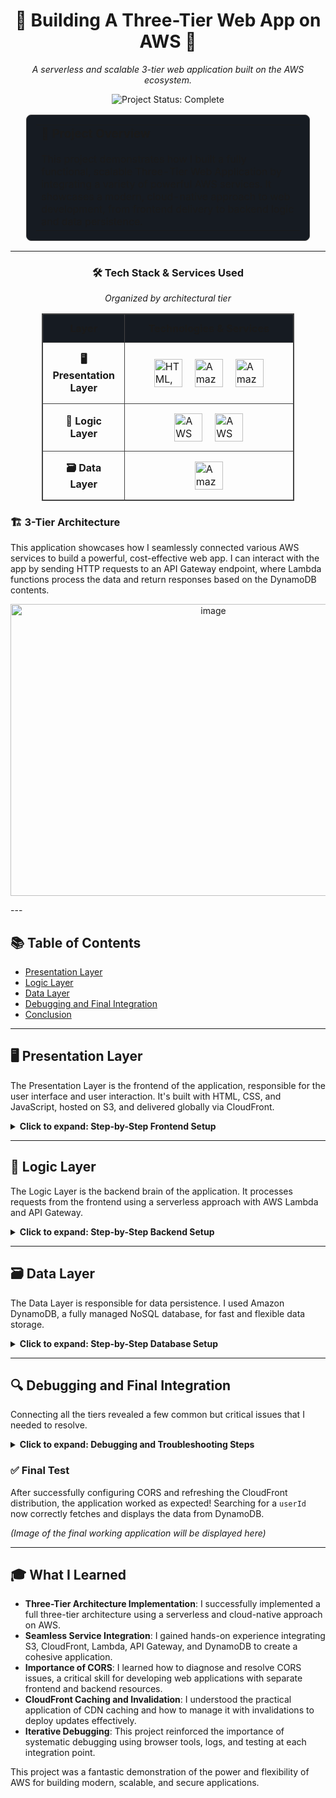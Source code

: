 <div align="center">

# 🚀 Building A Three-Tier Web App on AWS 🚀

*A serverless and scalable 3-tier web application built on the AWS ecosystem.*

</div>

<!-- Project Status & Socials -->
<p align="center">
  <img src="https://img.shields.io/badge/Project_Status-Complete-brightgreen?style=for-the-badge" alt="Project Status: Complete"/>
  <!-- Optional: Add your social links -->
  <!-- <a href="YOUR_LINKEDIN_URL"><img src="https://img.shields.io/badge/LinkedIn-0077B5?style=for-the-badge&logo=linkedin&logoColor=white" alt="LinkedIn"/></a> -->
  <!-- <a href="YOUR_PORTFOLIO_URL"><img src="https://img.shields.io/badge/Portfolio-WebApp-blue?style=for-the-badge&logo=google-chrome&logoColor=white" alt="Portfolio"/></a> -->
</p>

<!-- Introduction Card -->
<div align="center">
  <table style="width: 90%; border: 1px solid #444; border-radius: 8px; background-color: #161b22; padding: 15px;">
    <tr>
      <td>
        <h3 style="margin-top: 0;">🎯 Project Overview</h3>
        <p style="margin-bottom: 0;">This project demonstrates how I built a fully functional, scalable Three-Tier Web Application by integrating a variety of powerful AWS services. It showcases a modern, cloud-native approach to web development, from frontend delivery to backend logic and data persistence.</p>
      </td>
    </tr>
  </table>
</div>

---

<div align="center">

### 🛠️ Tech Stack & Services Used

*Organized by architectural tier*

</div>

<!-- The entire table is centered -->
<div align="center">
  <table style="width: 80%; border-collapse: collapse; border: 1px solid #444;">
    <thead style="background-color: #161b22;">
      <tr>
        <th style="border: 1px solid #444; padding: 12px; text-align: center;">Layer</th>
        <th style="border: 1px solid #444; padding: 12px; text-align: center;">Technologies & Services</th>
      </tr>
    </thead>
    <tbody>
      <!-- Presentation Layer Row -->
      <tr>
        <td style="width: 30%; border: 1px solid #444; padding: 15px; text-align: center; vertical-align: middle;">
          <strong>🖥️ Presentation Layer</strong>
        </td>
        <td style="border: 1px solid #444; padding: 15px;">
          <div style="display: flex; justify-content: center; align-items: center; gap: 20px;">
            <img src="https://skillicons.dev/icons?i=html,css,js" alt="HTML, CSS, JS" height="45">
            <img src="https://icon.icepanel.io/AWS/svg/Storage/Simple-Storage-Service.svg" alt="Amazon S3" height="45">
            <img src="https://icon.icepanel.io/AWS/svg/Networking-Content-Delivery/CloudFront.svg" alt="Amazon CloudFront" height="45">
          </div>
        </td>
      </tr>
      <!-- Logic Layer Row -->
      <tr>
        <td style="border: 1px solid #444; padding: 15px; text-align: center; vertical-align: middle;">
          <strong>🧠 Logic Layer</strong>
        </td>
        <td style="border: 1px solid #444; padding: 15px;">
          <div style="display: flex; justify-content: center; align-items: center; gap: 20px;">
            <img src="https://icon.icepanel.io/AWS/svg/App-Integration/API-Gateway.svg" alt="AWS API Gateway" height="45">
            <img src="https://icon.icepanel.io/AWS/svg/Compute/Lambda.svg" alt="AWS Lambda" height="45">
          </div>
        </td>
      </tr>
      <!-- Data Layer Row -->
      <tr>
        <td style="border: 1px solid #444; padding: 15px; text-align: center; vertical-align: middle;">
          <strong>🗃️ Data Layer</strong>
        </td>
        <td style="border: 1px solid #444; padding: 15px;">
          <div style="display: flex; justify-content: center; align-items: center; gap: 20px;">
            <img src="https://icon.icepanel.io/AWS/svg/Database/DynamoDB.svg" alt="Amazon DynamoDB" height="45">
          </div>
        </td>
      </tr>
    </tbody>
  </table>
</div>


  ### 🏗️ 3-Tier Architecture

This application showcases how I seamlessly connected various AWS services to build a powerful, cost-effective web app. I can interact with the app by sending HTTP requests to an API Gateway endpoint, where Lambda functions process the data and return responses based on the DynamoDB contents.

<p align="center">
  <img width="633" height="467" alt="image" src="https://github.com/user-attachments/assets/4b8913d0-1a18-4913-942c-7055cb0cf93e" />
</p>
---

## 📚 Table of Contents

*   [Presentation Layer](#-presentation-layer)
*   [Logic Layer](#-logic-layer)
*   [Data Layer](#-data-layer)
*   [Debugging and Final Integration](#-debugging-and-final-integration)
*   [Conclusion](#-what-i-learned)

---

## 🖥️ Presentation Layer

The Presentation Layer is the frontend of the application, responsible for the user interface and user interaction. It's built with HTML, CSS, and JavaScript, hosted on S3, and delivered globally via CloudFront.

<details>
<summary><strong>Click to expand: Step-by-Step Frontend Setup</strong></summary>

### Step 1: Setting Up the Frontend Files

The foundation of the web application consists of three core files:

*   **`index.html`**: This file sets up the fundamental HTML structure of the web app, including the layout for content and interactive buttons.
*   **`styles.css`**: This file manages the application's visual appearance, ensuring it is user-friendly and responsive across different devices.
*   **`script.js`**: This file powers the app's interactivity, handling API requests to the AWS backend and displaying the retrieved data on the page.

### Step 2: Create an S3 Bucket and Host Files

I used an Amazon S3 bucket for scalable object storage, making it the ideal choice for hosting the static `HTML`, `CSS`, and `JavaScript` files.

*(Image of the S3 bucket will be displayed here)*

### Step 3: Create a CloudFront Distribution

To ensure low latency and high transfer speeds for users worldwide, I set up Amazon CloudFront, a Content Delivery Network (CDN), to serve the content from the S3 bucket.

#### Key Configuration Steps:
1.  **Create a CloudFront Distribution**: I pointed the distribution's origin to my S3 bucket.
2.  **Configure Origin Access Control (OAC)**: I enabled OAC to restrict direct access to the S3 bucket, ensuring that content is only served through CloudFront.
3.  **Set Default Root Object**: I set `index.html` as the default root object.
4.  **Update S3 Bucket Policy**: I updated the S3 bucket policy to grant CloudFront's OAC the necessary permissions to get objects.

Now, I can access my website using the secure CloudFront distribution URL.

*(Image of the working website will be displayed here)*

</details>

---

## 🧠 Logic Layer

The Logic Layer is the backend brain of the application. It processes requests from the frontend using a serverless approach with AWS Lambda and API Gateway.

<details>
<summary><strong>Click to expand: Step-by-Step Backend Setup</strong></summary>

### Step 1: Creating the Lambda Function

I wrote a Lambda function in Python to handle the backend logic. When triggered, this function queries the DynamoDB table based on the `userId` passed from the frontend.

*(Images of Lambda function creation and testing will be displayed here)*

### Step 2: Create API Gateway

API Gateway acts as the front door for the Lambda function. I set up a REST API to expose the Lambda function to the internet securely.

#### Key Configuration Steps:
1.  **Create a REST API**: I chose the REST API type for its flexibility.
2.  **Define a Resource and Method**: I created a `/users` resource with a `GET` method.
3.  **Link to Lambda**: I integrated the `GET` method with my Lambda function, allowing API Gateway to trigger it.
4.  **Deploy the API**: I deployed the API to a stage (e.g., `prod`) to make it publicly accessible.

This provides an **Invoke URL** that the frontend JavaScript can call.

*(Images of API Gateway creation and configuration will be displayed here)*

</details>

---

## 🗃️ Data Layer

The Data Layer is responsible for data persistence. I used Amazon DynamoDB, a fully managed NoSQL database, for fast and flexible data storage.

<details>
<summary><strong>Click to expand: Step-by-Step Database Setup</strong></summary>

### Step 1: Create a DynamoDB Table

I set up a simple DynamoDB table to store user data.

*   **Table Name**: `UserData`
*   **Partition Key**: `userId` (String)

After creating the table, I added some dummy data to test with.

*(Images of DynamoDB table creation and adding an item will be displayed here)*

### Step 2: Grant Lambda Permissions

To allow the Lambda function to read from the DynamoDB table, I attached the `DynamoDBReadDataOnly` policy to the Lambda function's execution role in IAM.

*(Images of adding permissions to the Lambda role will be displayed here)*

</details>

---

## 🔍 Debugging and Final Integration

Connecting all the tiers revealed a few common but critical issues that I needed to resolve.

<details>
<summary><strong>Click to expand: Debugging and Troubleshooting Steps</strong></summary>

### Issue 1: Missing API URL in `script.js`
Initially, the frontend couldn't communicate with the backend. Using the browser's developer tools, I found an error in `script.js`: the API Gateway Invoke URL was missing. I added the URL and re-uploaded the file to S3.

*(Image of the updated script.js file will be displayed here)*

### Issue 2: CloudFront Cache Invalidation
After updating the `script.js` file in S3, the website still didn't work because CloudFront was serving the old, cached version. I created a CloudFront **invalidation** for `/*` to force it to fetch the latest version of all files.

*(Image of CloudFront invalidation will be displayed here)*

### Issue 3: CORS Error
The final hurdle was a **CORS (Cross-Origin Resource Sharing)** error. The browser blocked the request because the API Gateway was not configured to accept requests from the CloudFront domain.

#### Solution:
1.  **Enable CORS in API Gateway**: I used the "Enable CORS" action in the API Gateway console, which automatically sets up the necessary `OPTIONS` method and headers. I specified my CloudFront URL as an allowed origin.
2.  **Add CORS Header in Lambda**: As a final step, I added the `Access-Control-Allow-Origin: '*'` header to the response object in my Lambda function to ensure the browser would accept the cross-origin response.

*(Images of enabling CORS and the final Lambda code will be displayed here)*

</details>

### ✅ Final Test

After successfully configuring CORS and refreshing the CloudFront distribution, the application worked as expected! Searching for a `userId` now correctly fetches and displays the data from DynamoDB.

*(Image of the final working application will be displayed here)*

---

## 🎓 What I Learned

*   **Three-Tier Architecture Implementation**: I successfully implemented a full three-tier architecture using a serverless and cloud-native approach on AWS.
*   **Seamless Service Integration**: I gained hands-on experience integrating S3, CloudFront, Lambda, API Gateway, and DynamoDB to create a cohesive application.
*   **Importance of CORS**: I learned how to diagnose and resolve CORS issues, a critical skill for developing web applications with separate frontend and backend resources.
*   **CloudFront Caching and Invalidation**: I understood the practical application of CDN caching and how to manage it with invalidations to deploy updates effectively.
*   **Iterative Debugging**: This project reinforced the importance of systematic debugging using browser tools, logs, and testing at each integration point.

This project was a fantastic demonstration of the power and flexibility of AWS for building modern, scalable, and secure applications.
